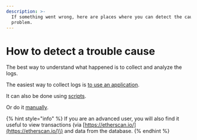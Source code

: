 ```yaml
---
description: >-
  If something went wrong, here are places where you can detect the cause of the
  problem.
---
```


# How to detect a trouble cause

The best way to understand what happened is to collect and analyze the logs.

The easiest way to collect logs is [to use an application](via-the-application.md).

It can also be done using [scripts](via-the-scripts.md).

Or do it [manually](manually.md).

{% hint style="info" %}
If you are an advanced user, you will also find it useful to view transactions \(via [https://etherscan.io/](https://etherscan.io/)\) and data from the database.
{% endhint %}

